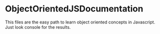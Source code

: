 ObjectOrientedJSDocumentation
=============================

This files are the easy path to learn object oriented concepts in Javascript. Just look console for the results.
